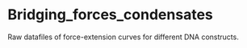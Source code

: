 # Bridging_forces_condensates
Raw datafiles of force-extension curves for different DNA constructs.
